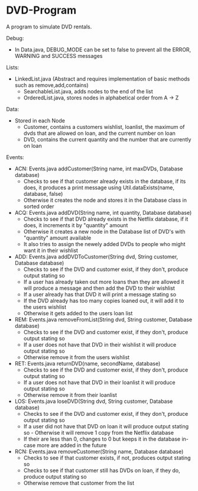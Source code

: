 # DVD-Program
A program to simulate DVD rentals.

Debug:
- In Data.java, DEBUG_MODE can be set to false to prevent all the ERROR, WARNING and SUCCESS messages

Lists:
- LinkedList.java (Abstract and requires implementation of basic methods such as remove,add,contains)
	- SearchableList.java, adds nodes to the end of the list
	- OrderedList.java, stores nodes in alphabetical order from A -> Z
		
Data:
- Stored in each Node
	- Customer, contains a customers wishlist, loanlist, the maximum of dvds that are allowed on loan, and the current number on loan
	- DVD, contains the current quantity and the number that are currently on loan


Events:
- ACN: Events.java addCustomer(String name, int maxDVDs, Database database)
	- Checks to see if that customer already exists in the database, if its does, it produces a print message using Util.dataExists(name, database, false)
	- Otherwise it creates the node and stores it in the Database class in sorted order
- ACQ: Events.java addDVD(String name, int quantity, Database database)
	- Checks to see if that DVD already exists in the Netflix database, if it does, it increments it by "quantity" amount
	- Otherwise it creates a new node in the Database list of DVD's with "quantity" amount available
	- It also tries to assign the newely added DVDs to people who might want it in their wishlist
- ADD: Events.java addDVDToCustomer(String dvd, String customer, Database database)
	- Checks to see if the DVD and customer exist, if they don't, produce output stating so
	- If a user has already taken out more loans than they are allowed it will produce a message and then add the DVD to their wishlist
	- If a user already has that DVD it will print a message stating so
	- If the DVD already has too many copies loaned out, it will add it to the users wishlist
	- Otherwise it gets added to the users loan list
- REM: Events.java removeFromList(String dvd, String customer, Database database)
	- Checks to see if the DVD and customer exist, if they don't, produce output stating so
	- If a user does not have that DVD in their wishlist it will produce output stating so
	- Otherwise remove it from the users wishlist
- RET: Events.java returnDVD(name, secondName, database)
	- Checks to see if the DVD and customer exist, if they don't, produce output stating so
	- If a user does not have that DVD in their loanlist it will produce output stating so
	- Otherwise remove it from their loanlist
- LOS: Events.java loseDVD(String dvd, String customer, Database database)
	- Checks to see if the DVD and customer exist, if they don't, produce output stating so
	- If a user did not have that DVD on loan it will produce output stating so		- Otherwise it will remove 1 copy from the Netflix database
	- If their are less than 0, changes to 0 but keeps it in the database in-case more are added in the future
- RCN: Events.java removeCustomer(String name, Database database)
	- Checks to see if that customer exists, if not, produces output stating so
	- Checks to see if that customer still has DVDs on loan, if they do, produce output stating so
	- Otherwise remove that customer from the list
